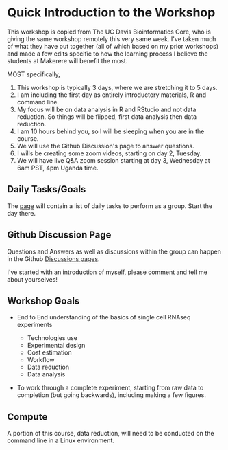 # Quick Introduction to the Workshop

This workshop is copied from The UC Davis Bioinformatics Core, who is giving the same workshop remotely this very same week. I've taken much of what they have put together (all of which based on my prior workshops) and made a few edits specific to how the learning process I believe the students at Makerere will benefit the most.

MOST specifically,

1. This workshop is typically 3 days, where we are stretching it to 5 days.
2. I am including the first day as entirely introductory materials, R and command line.
3. My focus will be on data analysis in R and RStudio and not data reduction. So things will be flipped, first data analysis then data reduction.
4. I am 10 hours behind you, so I will be sleeping when you are in the course.
5. We will use the Github Discussion's page to answer questions.
6. I wills be creating some zoom videos, starting on day 2, Tuesday.
7. We will have live Q&A zoom session starting at day 3, Wednesday at 6am PST, 4pm Uganda time.

## Daily Tasks/Goals

The [page](./schedule) will contain a list of daily tasks to perform as a group. Start the day there.

## Github Discussion Page

Questions and Answers as well as discussions within the group can happen in the Github [Discussions pages](https://github.com/msettles/2022-Uganda-Single-Cell-RNA-Seq-Analysis/discussions).

I've started with an introduction of myself, please comment and tell me about yourselves!

## Workshop Goals

* End to End understanding of the basics of single cell RNAseq experiments
  * Technologies use
  * Experimental design
  * Cost estimation
  * Workflow
  * Data reduction
  * Data analysis

* To work through a complete experiment, starting from raw data to completion (but going backwards), including making a few figures.

## Compute

A portion of this course, data reduction, will need to be conducted on the command line in a Linux environment.
